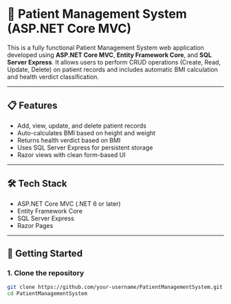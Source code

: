 # 🏥 Patient Management System (ASP.NET Core MVC)

This is a fully functional Patient Management System web application developed using **ASP.NET Core MVC**, **Entity Framework Core**, and **SQL Server Express**. It allows users to perform CRUD operations (Create, Read, Update, Delete) on patient records and includes automatic BMI calculation and health verdict classification.

---

## 📋 Features

- Add, view, update, and delete patient records
- Auto-calculates BMI based on height and weight
- Returns health verdict based on BMI
- Uses SQL Server Express for persistent storage
- Razor views with clean form-based UI

---

## 🛠 Tech Stack

- ASP.NET Core MVC (.NET 6 or later)
- Entity Framework Core
- SQL Server Express
- Razor Pages

---

## 🚀 Getting Started

### 1. Clone the repository

```bash
git clone https://github.com/your-username/PatientManagementSystem.git
cd PatientManagementSystem
